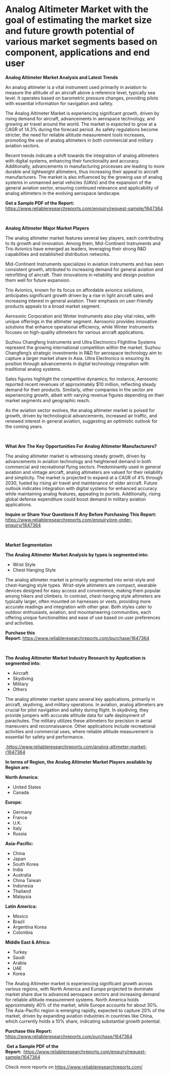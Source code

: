 <p><h1>Analog Altimeter Market with the goal of estimating the market size and future growth potential of various market segments based on component, applications and end user</h1></p><p><strong>Analog Altimeter Market Analysis and Latest Trends</strong></p>
<p><p>An analog altimeter is a vital instrument used primarily in aviation to measure the altitude of an aircraft above a reference level, typically sea level. It operates based on barometric pressure changes, providing pilots with essential information for navigation and safety.</p><p>The Analog Altimeter Market is experiencing significant growth, driven by rising demand for aircraft, advancements in aerospace technology, and growing air travel around the world. The market is expected to grow at a CAGR of 14.3% during the forecast period. As safety regulations become stricter, the need for reliable altitude measurement tools increases, promoting the use of analog altimeters in both commercial and military aviation sectors.</p><p>Recent trends indicate a shift towards the integration of analog altimeters with digital systems, enhancing their functionality and accuracy. Additionally, advancements in manufacturing processes are leading to more durable and lightweight altimeters, thus increasing their appeal to aircraft manufacturers. The market is also influenced by the growing use of analog systems in unmanned aerial vehicles (UAVs) and the expansion of the general aviation sector, ensuring continued relevance and applicability of analog altimeters in the evolving aerospace landscape.</p></p>
<p><strong>Get a Sample PDF of the Report:&nbsp;</strong> <a href="https://www.reliableresearchreports.com/enquiry/request-sample/1647364?utm_campaign=3278&utm_medium=2&utm_source=Github&utm_content=ia&utm_term=10042025&utm_id=analog-altimeter">https://www.reliableresearchreports.com/enquiry/request-sample/1647364</a></p>
<p>&nbsp;</p>
<p><strong>Analog Altimeter Major Market Players</strong></p>
<p><p>The analog altimeter market features several key players, each contributing to its growth and innovation. Among them, Mid-Continent Instruments and Trio Avionics have emerged as leaders, leveraging their strong R&D capabilities and established distribution networks.</p><p>Mid-Continent Instruments specializes in aviation instruments and has seen consistent growth, attributed to increasing demand for general aviation and retrofitting of aircraft. Their innovations in reliability and design position them well for future expansion.</p><p>Trio Avionics, known for its focus on affordable avionics solutions, anticipates significant growth driven by a rise in light aircraft sales and increasing interest in general aviation. Their emphasis on user-friendly products appeals to a broad market segment.</p><p>Aerosonic Corporation and Winter Instruments also play vital roles, with unique offerings in the altimeter segment. Aerosonic provides innovative solutions that enhance operational efficiency, while Winter Instruments focuses on high-quality altimeters for various aircraft applications.</p><p>Suzhou Changfeng Instruments and Ultra Electronics Flightline Systems represent the growing international competition within the market. Suzhou Changfeng’s strategic investments in R&D for aerospace technology aim to capture a larger market share in Asia. Ultra Electronics is ensuring its position through advancements in digital technology integration with traditional analog systems.</p><p>Sales figures highlight the competitive dynamics; for instance, Aerosonic reported recent revenues of approximately $10 million, reflecting steady demand for their products. Similarly, other companies in the sector are experiencing growth, albeit with varying revenue figures depending on their market segments and geographic reach.</p><p>As the aviation sector evolves, the analog altimeter market is poised for growth, driven by technological advancements, increased air traffic, and renewed interest in general aviation, suggesting an optimistic outlook for the coming years.</p></p>
<p>&nbsp;</p>
<p><strong>What Are The Key Opportunities For Analog Altimeter Manufacturers?</strong></p>
<p><p>The analog altimeter market is witnessing steady growth, driven by advancements in aviation technology and heightened demand in both commercial and recreational flying sectors. Predominantly used in general aviation and vintage aircraft, analog altimeters are valued for their reliability and simplicity. The market is projected to expand at a CAGR of 4% through 2030, fueled by rising air travel and maintenance of older aircraft. Future outlook indicates integration with digital systems for enhanced accuracy while maintaining analog features, appealing to purists. Additionally, rising global defense expenditure could boost demand in military aviation applications.</p></p>
<p><strong>Inquire or Share Your Questions If Any Before Purchasing This Report:</strong> <a href="https://www.reliableresearchreports.com/enquiry/pre-order-enquiry/1647364?utm_campaign=3278&utm_medium=2&utm_source=Github&utm_content=ia&utm_term=10042025&utm_id=analog-altimeter">https://www.reliableresearchreports.com/enquiry/pre-order-enquiry/1647364</a></p>
<p>&nbsp;</p>
<p><strong>Market Segmentation</strong></p>
<p><strong>The Analog Altimeter Market Analysis by types is segmented into:</strong></p>
<p><ul><li>Wrist Style</li><li>Chest Hanging Style</li></ul></p>
<p><p>The analog altimeter market is primarily segmented into wrist-style and chest-hanging style types. Wrist-style altimeters are compact, wearable devices designed for easy access and convenience, making them popular among hikers and climbers. In contrast, chest-hanging style altimeters are typically larger, often mounted on harnesses or vests, providing more accurate readings and integration with other gear. Both styles cater to outdoor enthusiasts, aviation, and mountaineering communities, each offering unique functionalities and ease of use based on user preferences and activities.</p></p>
<p><strong>Purchase this Report:&nbsp;</strong><a href="https://www.reliableresearchreports.com/purchase/1647364?utm_campaign=3278&utm_medium=2&utm_source=Github&utm_content=ia&utm_term=10042025&utm_id=analog-altimeter">https://www.reliableresearchreports.com/purchase/1647364</a></p>
<p>&nbsp;</p>
<p><strong>The Analog Altimeter Market Industry Research by Application is segmented into:</strong></p>
<p><ul><li>Aircraft</li><li>Skydiving</li><li>Military</li><li>Others</li></ul></p>
<p><p>The analog altimeter market spans several key applications, primarily in aircraft, skydiving, and military operations. In aviation, analog altimeters are crucial for pilot navigation and safety during flight. In skydiving, they provide jumpers with accurate altitude data for safe deployment of parachutes. The military utilizes these altimeters for precision in aerial maneuvers and reconnaissance. Other applications include recreational activities and commercial uses, where reliable altitude measurement is essential for safety and performance.</p></p>
<p><a href="https://www.reliableresearchreports.com/analog-altimeter-market-r1647364?utm_campaign=3278&utm_medium=2&utm_source=Github&utm_content=ia&utm_term=10042025&utm_id=analog-altimeter">&nbsp;https://www.reliableresearchreports.com/analog-altimeter-market-r1647364</a></p>
<p><strong>In terms of Region, the Analog Altimeter Market Players available by Region are:</strong></p>
<p>
    <p> <strong> North America: </strong>
        <ul>
            <li>United States</li>
            <li>Canada</li>
        </ul>
        </p> 
    <p> <strong> Europe: </strong>
        <ul>
            <li>Germany</li>
            <li>France</li>
            <li>U.K.</li>
            <li>Italy</li>
            <li>Russia</li>
        </ul>
        </p> 
    <p> <strong> Asia-Pacific: </strong>
        <ul>
            <li>China</li>
            <li>Japan</li>
            <li>South Korea</li>
            <li>India</li>
            <li>Australia</li>
            <li>China Taiwan</li>
            <li>Indonesia</li>
            <li>Thailand</li>
            <li>Malaysia</li>
        </ul>
        </p> 
    <p> <strong> Latin America: </strong>
        <ul>
            <li>Mexico</li>
            <li>Brazil</li>
            <li>Argentina Korea</li>
            <li>Colombia</li>
        </ul>
        </p> 
    <p> <strong> Middle East & Africa: </strong>
        <ul>
            <li>Turkey</li>
            <li>Saudi</li>
            <li>Arabia</li>
            <li>UAE</li>
            <li>Korea</li>
        </ul>
    </p>
    </p>
<p><p>The Analog Altimeter market is experiencing significant growth across various regions, with North America and Europe projected to dominate market share due to advanced aerospace sectors and increasing demand for reliable altitude measurement systems. North America holds approximately 40% of the market, while Europe accounts for about 30%. The Asia-Pacific region is emerging rapidly, expected to capture 20% of the market, driven by expanding aviation industries in countries like China, which currently holds a 10% share, indicating substantial growth potential.</p></p>
<p><strong>Purchase this Report: </strong><a href="https://www.reliableresearchreports.com/purchase/1647364?utm_campaign=3278&utm_medium=2&utm_source=Github&utm_content=ia&utm_term=10042025&utm_id=analog-altimeter">https://www.reliableresearchreports.com/purchase/1647364</a></p>
<p>&nbsp;<strong>Get a Sample PDF of the Report:&nbsp;&nbsp;</strong><a href="https://www.reliableresearchreports.com/enquiry/request-sample/1647364?utm_campaign=3278&utm_medium=2&utm_source=Github&utm_content=ia&utm_term=10042025&utm_id=analog-altimeter">https://www.reliableresearchreports.com/enquiry/request-sample/1647364</a></p>
<p><strong></strong></p>
<p>Check more reports on <a href="https://www.reliableresearchreports.com/?utm_campaign=3278&utm_medium=2&utm_source=Github&utm_content=ia&utm_term=10042025&utm_id=analog-altimeter">https://www.reliableresearchreports.com/</a></p>